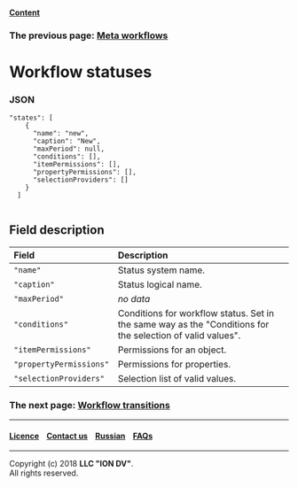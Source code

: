 #### [Content](/docs/en/index.md)

### The previous page: [Meta workflows](/docs/en/2_system_description/metadata_structure/meta_workflows/meta_workflows.md)

# Workflow statuses

### JSON

```
"states": [
    {
      "name": "new",
      "caption": "New",
      "maxPeriod": null,
      "conditions": [],
      "itemPermissions": [],
      "propertyPermissions": [],
      "selectionProviders": []
    }
  ]
  
```
## Field description 

| Field | Description  |
|:-----|:-----------|
|`"name"`|  Status system name.|
|`"caption"`| Status logical name.|
|`"maxPeriod"`|  _no data_ |
|`"conditions"`|  Conditions for workflow status. Set in the same way as the "Conditions for the selection of valid values".|
|`"itemPermissions"`| Permissions for an object. |
|`"propertyPermissions"`|   Permissions for properties. |
|`"selectionProviders"`|   Selection list of valid values. |


### The next page: [Workflow transitions](/docs/en/2_system_description/metadata_structure/meta_workflows/transitions_wf.md)

--------------------------------------------------------------------------  


 #### [Licence](/LICENCE.md) &ensp;  [Contact us](https://iondv.com) &ensp;  [Russian](/docs/ru/2_system_description/metadata_structure/meta_workflows/status_wf.md)   &ensp; [FAQs](/faqs.md) 
 
 --------------------------------------------------------------------------  

Copyright (c) 2018 **LLC "ION DV"**.  
All rights reserved. 
